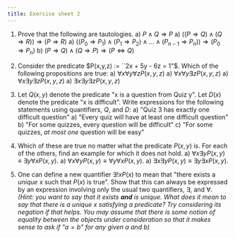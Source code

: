 ```yaml
---
title: Exercise sheet 2
---
```


1. Prove that the following are tautologies.
   a) $P \land Q \Rightarrow P$
   a) $((P \Rightarrow Q) \land (Q \Rightarrow R)) \Rightarrow (P \Rightarrow R)$
   a) $((P_0 \Rightarrow P_1) \land (P_1 \Rightarrow P_2) \land \ldots \land (P_{n-1} \Rightarrow P_n)) \Rightarrow (P_0 \Rightarrow P_n)$
   b) $(P \Rightarrow Q) \land (Q \Rightarrow P) \Rightarrow (P \Leftrightarrow Q)$

2. Consider the predicate $P(x,y,z) := ``2x + 5y - 6z = 1"$.  Which of the following propositions are true:
   a) $\forall x \forall y \forall z P(x, y, z)$
   a) $\forall x \forall y \exists z P(x, y, z)$
   a) $\forall x \exists y \exists z P(x, y, z)$
   a) $\exists x \exists y \exists z P(x, y, z)$
 
2. Let $Q(x, y)$ denote the predicate "x is a question from Quiz y". Let $D(x)$ denote the predicate "x is difficult". Write expressions for the following statements using quantifiers, $Q$, and $D$:
   a) "Quiz 3 has exactly one difficult question"
   a) "Every quiz will have at least one difficult question"
   b) "For some quizzes,  every question will be difficult"
   c) "For some quizzes, *at most one* question will be easy"
  
4. Which of these are true no matter what the predicate $P(x, y)$ is. For each of the others, find an example for which it does not hold.
	a) $\forall x \exists y P(x,y) \equiv \exists y \forall x P(x,y)$.
	a) $\forall x \forall y P(x,y) \equiv \forall y \forall x P(x,y)$.
	a) $\exists x \exists y P(x,y) \equiv \exists y \exists x P(x,y)$.

3. One can define a new quantifier $\exists! x P(x)$ to mean that "there exists a *unique* x such that $P(x)$ is true". Show that this can always be expressed by an expression involving only the usual two quantifiers, $\exists$, and $\forall$.  *(Hint: you want to say that it exists **and** is unique. What does it mean to say that there is a unique x satisfying a predicate? Try considering its negation if that helps. You may assume that there is some notion of equality between the objects under consideration so that it makes sense to ask if "$a = b$" for any given $a$ and $b$)*

